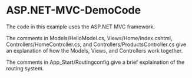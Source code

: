 # ASP.NET-MVC-DemoCode
The code in this example uses the ASP.NET MVC framework.

The comments in Models/HelloModel.cs, Views/Home/Index.cshtml, Controllers/HomeController.cs, and Controllers/ProductsController.cs give an explanation of how the Models, Views, and Controllers work together.

The comments in App_Start/Routingconfig give a brief explaination of the routing system.
